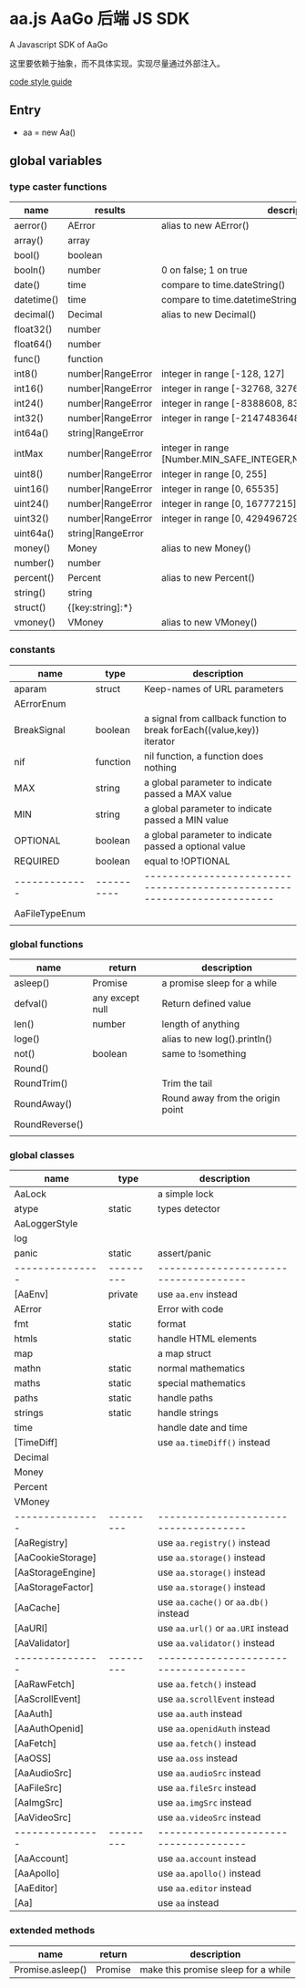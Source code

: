 # aa.js  AaGo 后端 JS SDK

A Javascript SDK of AaGo

这里要依赖于抽象，而不具体实现。实现尽量通过外部注入。

[code style guide](https://github.com/hi-iwi/aa-js/blob/main/code_style_guide.md)

## Entry

* aa = new Aa()

## global variables

### type caster functions

| name       | results                  | description                                                        |
|------------|--------------------------|--------------------------------------------------------------------|
| aerror()   | AError                   | alias to new AError()                                              |
| array()    | array                    |                                                                    |
| bool()     | boolean                  |                                                                    |
| booln()    | number                   | 0 on false; 1 on true                                              |
| date()     | time<YY-MM-DD>           | compare to time.dateString()                                       |
| datetime() | time<YYY-MM-DD HH:II:SS> | compare to time.datetimeString()                                   |
| decimal()  | Decimal                  | alias to new Decimal()                                             |
| float32()  | number                   |                                                                    |
| float64()  | number                   |                                                                    |
| func()     | function                 |                                                                    |
| int8()     | number&#124;RangeError   | integer in range [-128, 127]                                       |
| int16()    | number&#124;RangeError   | integer in range [-32768, 32767]                                   |
| int24()    | number&#124;RangeError   | integer in range [-8388608, 8388607]                               |
| int32()    | number&#124;RangeError   | integer in range [-2147483648, 2147483647]                         |
| int64a()   | string&#124;RangeError   |                                                                    |
| intMax     | number&#124;RangeError   | integer in range [Number.MIN_SAFE_INTEGER,Number.MAX_SAFE_INTEGER] |
| uint8()    | number&#124;RangeError   | integer in range [0, 255]                                          |
| uint16()   | number&#124;RangeError   | integer in range [0, 65535]                                        |
| uint24()   | number&#124;RangeError   | integer in range [0, 16777215]                                     |
| uint32()   | number&#124;RangeError   | integer in range [0, 4294967295]                                   |
| uint64a()  | string&#124;RangeError   |                                                                    |
| money()    | Money                    | alias to new Money()                                               |
| number()   | number                   |                                                                    |
| percent()  | Percent                  | alias to new Percent()                                             |
| string()   | string                   |                                                                    |
| struct()   | {[key:string]:*}         |                                                                    |
| vmoney()   | VMoney                   | alias to new VMoney()                                              |

### constants

| name           | type       | description                                                              |
|----------------|------------|--------------------------------------------------------------------------|
| aparam         | struct     | Keep-names of URL parameters                                             |
| AErrorEnum     |            |                                                                          |
| BreakSignal    | boolean    | a signal from callback function to break forEach((value,key)) iterator   |
| nif            | function   | nil function, a function does nothing                                    |
| MAX            | string     | a global parameter to indicate passed a MAX value                        |
| MIN            | string     | a global parameter to indicate passed a MIN value                        |
| OPTIONAL       | boolean    | a global parameter to indicate passed a optional value                   |
| REQUIRED       | boolean    | equal to !OPTIONAL                                                       |
| -------------  | ---------- | ------------------------------------------------------------------------ |
| AaFileTypeEnum |            |                                                                          |
|                |            |                                                                          |

### global functions

| name           | return          | description                      |
|----------------|-----------------|----------------------------------|
| asleep()       | Promise         | a promise sleep for a while      |
| defval()       | any except null | Return defined value             |
| len()          | number          | length of anything               |
| loge()         |                 | alias to new log().println()     |
| not()          | boolean         | same to !something               |
| Round()        |                 |                                  |
| RoundTrim()    |                 | Trim the tail                    |
| RoundAway()    |                 | Round away from the origin point |
| RoundReverse() |                 |                                  |
|                |                 |                                  |

### global classes

| name              | type      | description                           |
|-------------------|-----------|---------------------------------------|
| AaLock            |           | a simple lock                         |
| atype             | static    | types detector                        |
| AaLoggerStyle     |           |                                       |
| log               |           |                                       |
| panic             | static    | assert/panic                          |
| ---------------   | --------- | ------------------------------------- |
| [AaEnv]           | private   | use `aa.env` instead                  |
| AError            |           | Error with code                       |
| fmt               | static    | format                                |
| htmls             | static    | handle HTML elements                  |
| map               |           | a map struct                          |
| mathn             | static    | normal mathematics                    |
| maths             | static    | special mathematics                   |
| paths             | static    | handle paths                          |
| strings           | static    | handle strings                        |
| time              |           | handle date and time                  |
| [TimeDiff]        |           | use `aa.timeDiff()` instead           |
| Decimal           |           |                                       |
| Money             |           |                                       |
| Percent           |           |                                       |
| VMoney            |           |                                       |
| ---------------   | --------- | ------------------------------------- |
| [AaRegistry]      |           | use `aa.registry()` instead           |
| [AaCookieStorage] |           | use `aa.storage()` instead            |
| [AaStorageEngine] |           | use `aa.storage()` instead            |
| [AaStorageFactor] |           | use `aa.storage()` instead            |
| [AaCache]         |           | use `aa.cache()` or `aa.db()` instead |
| [AaURI]           |           | use `aa.url()` or `aa.URI` instead    |
| [AaValidator]     |           | use `aa.validator()` instead          |
| ---------------   | --------- | ------------------------------------- |
| [AaRawFetch]      |           | use `aa.fetch()` instead              |
| [AaScrollEvent]   |           | use `aa.scrollEvent` instead          |
| [AaAuth]          |           | use `aa.auth` instead                 |
| [AaAuthOpenid]    |           | use `aa.openidAuth` instead           |
| [AaFetch]         |           | use `aa.fetch()` instead              |
| [AaOSS]           |           | use `aa.oss` instead                  |
| [AaAudioSrc]      |           | use `aa.audioSrc` instead             |
| [AaFileSrc]       |           | use `aa.fileSrc` instead              |
| [AaImgSrc]        |           | use `aa.imgSrc` instead               |
| [AaVideoSrc]      |           | use `aa.videoSrc` instead             |
| ---------------   | --------- | ------------------------------------- |
| [AaAccount]       |           | use `aa.account` instead              |
| [AaApollo]        |           | use `aa.apollo()` instead             |
| [AaEditor]        |           | use `aa.editor` instead               |
| [Aa]              |           | use `aa` instead                      |

### extended methods

| name             | return  | description                         |
|------------------|---------|-------------------------------------|
| Promise.asleep() | Promise | make this promise sleep for a while |
